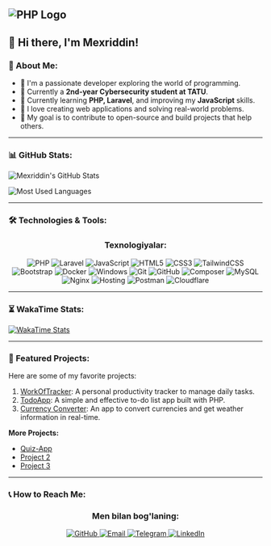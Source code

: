 ## ![PHP Logo](https://upload.wikimedia.org/wikipedia/commons/2/27/PHP-logo.svg)

## 🌟 Hi there, I'm Mexriddin!

### 🌟 About Me:
- 🌟 I'm a passionate developer exploring the world of programming.
- 🌟 Currently a **2nd-year Cybersecurity student at TATU**.
- 🌟 Currently learning **PHP, Laravel**, and improving my **JavaScript** skills.
- 🌟 I love creating web applications and solving real-world problems.
- 🌟 My goal is to contribute to open-source and build projects that help others.

---

### 📊 GitHub Stats:
![Mexriddin's GitHub Stats](https://github-readme-stats.vercel.app/api?username=MexriddinDev&show_icons=true&theme=dark)

![Most Used Languages](https://github-readme-stats.vercel.app/api/top-langs/?username=MexriddinDev&layout=compact&theme=dark)

---

### 🛠 Technologies & Tools:
<div align="center">
  <h3>Texnologiyalar:</h3>
  <p>
    <img src="https://img.shields.io/badge/PHP-777BB4?style=for-the-badge&logo=php&logoColor=white" alt="PHP">
    <img src="https://img.shields.io/badge/Laravel-FF2D20?style=for-the-badge&logo=laravel&logoColor=white" alt="Laravel">
    <img src="https://img.shields.io/badge/JavaScript-F7DF1E?style=for-the-badge&logo=javascript&logoColor=black" alt="JavaScript">
    <img src="https://img.shields.io/badge/HTML5-E34F26?style=for-the-badge&logo=html5&logoColor=white" alt="HTML5">
    <img src="https://img.shields.io/badge/CSS3-1572B6?style=for-the-badge&logo=css3&logoColor=white" alt="CSS3">
    <img src="https://img.shields.io/badge/TailwindCSS-38B2AC?style=for-the-badge&logo=tailwind-css&logoColor=white" alt="TailwindCSS">
    <img src="https://img.shields.io/badge/Bootstrap-563D7C?style=for-the-badge&logo=bootstrap&logoColor=white" alt="Bootstrap">
    <img src="https://img.shields.io/badge/Docker-2496ED?style=for-the-badge&logo=docker&logoColor=white" alt="Docker">
    <img src="https://img.shields.io/badge/Windows-0078D6?style=for-the-badge&logo=windows&logoColor=white" alt="Windows">
    <img src="https://img.shields.io/badge/Git-F05032?style=for-the-badge&logo=git&logoColor=white" alt="Git">
    <img src="https://img.shields.io/badge/GitHub-181717?style=for-the-badge&logo=github&logoColor=white" alt="GitHub">
    <img src="https://img.shields.io/badge/Composer-885630?style=for-the-badge&logo=composer&logoColor=white" alt="Composer">
    <img src="https://img.shields.io/badge/MySQL-4479A1?style=for-the-badge&logo=mysql&logoColor=white" alt="MySQL">
    <img src="https://img.shields.io/badge/Nginx-269539?style=for-the-badge&logo=nginx&logoColor=white" alt="Nginx">
    <img src="https://img.shields.io/badge/Hosting-FF9900?style=for-the-badge&logo=google-cloud&logoColor=white" alt="Hosting">
    <img src="https://img.shields.io/badge/Postman-FF6C37?style=for-the-badge&logo=postman&logoColor=white" alt="Postman">
    <img src="https://img.shields.io/badge/Cloudflare-F38020?style=for-the-badge&logo=cloudflare&logoColor=white" alt="Cloudflare">
  </p>
</div>




---


### ⏳ WakaTime Stats:
<p align="left">
  <a href="https://wakatime.com/@d362e131-89b3-42c3-b6bb-d37ff5d3c9cf">
    <img src="https://github-readme-stats.vercel.app/api/wakatime?username=d362e131-89b3-42c3-b6bb-d37ff5d3c9cf&theme=dark&layout=compact" alt="WakaTime Stats" />
  </a>
</p>


---

### 🌟 Featured Projects:
Here are some of my favorite projects:
1. [WorkOfTracker](https://github.com/MexriddinDev/WorkOfTracker): A personal productivity tracker to manage daily tasks.
2. [TodoApp](https://github.com/MexriddinDev/TodoApp): A simple and effective to-do list app built with PHP.
3. [Currency Converter](https://github.com/MexriddinDev/CurrencyConverter): An app to convert currencies and get weather information in real-time.

**More Projects:**
- [Quiz-App](http://mexridub.beget.tech/)
- [Project 2](https://github.com/MexriddinDev/Project2)
- [Project 3](https://github.com/MexriddinDev/Project3)

---

### 📞 How to Reach Me:
<div align="center">
  <h3>Men bilan bog'laning:</h3>
  <a href="https://github.com/MexriddinDev" target="_blank">
    <img src="https://img.shields.io/badge/GitHub-181717?style=for-the-badge&logo=github&logoColor=white" alt="GitHub">
  </a>
  <a href="mailto:mexriddinnuriddinovv@gmail.com" target="_blank">
    <img src="https://img.shields.io/badge/Email-D14836?style=for-the-badge&logo=gmail&logoColor=white" alt="Email">
  </a>
  <a href="https://t.me/Nuriddinov_Mexriddin" target="_blank">
    <img src="https://img.shields.io/badge/Telegram-26A5E4?style=for-the-badge&logo=telegram&logoColor=white" alt="Telegram">
  </a>
  <a href="https://www.linkedin.com/in/ism-familya/" target="_blank">
    <img src="https://img.shields.io/badge/LinkedIn-0077B5?style=for-the-badge&logo=linkedin&logoColor=white" alt="LinkedIn">
  </a>
</div>

